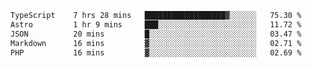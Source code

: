 <!--START_SECTION:waka-->

```txt
TypeScript    7 hrs 28 mins   ██████████████████▓░░░░░░   75.30 %
Astro         1 hr 9 mins     ███░░░░░░░░░░░░░░░░░░░░░░   11.72 %
JSON          20 mins         █░░░░░░░░░░░░░░░░░░░░░░░░   03.47 %
Markdown      16 mins         ▓░░░░░░░░░░░░░░░░░░░░░░░░   02.71 %
PHP           16 mins         ▓░░░░░░░░░░░░░░░░░░░░░░░░   02.69 %
```

<!--END_SECTION:waka-->
